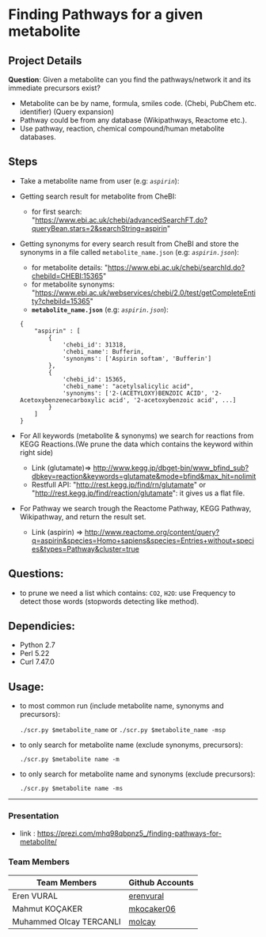 # Finding Pathways for a given metabolite

## Project Details
__Question__: Given a metabolite can you find the pathways/network it and its immediate precursors
exist?
* Metabolite can be by name, formula, smiles code. (Chebi, PubChem etc. identifier) (Query expansion)
* Pathway could be from any database (Wikipathways, Reactome etc.).
* Use pathway, reaction, chemical compound/human metabolite databases.

##  Steps
- Take a metabolite name from user (e.g: _`aspirin`_):
- Getting search result for metabolite from CheBI:
	* for first search: "https://www.ebi.ac.uk/chebi/advancedSearchFT.do?queryBean.stars=2&searchString=aspirin"

- Getting synonyms for every search result from CheBI and store the synonyms in a file called `metabolite_name.json` (e.g: _`aspirin.json`_):
	* for metabolite details: "https://www.ebi.ac.uk/chebi/searchId.do?chebiId=CHEBI:15365"
	* for metabolite synonyms: "https://www.ebi.ac.uk/webservices/chebi/2.0/test/getCompleteEntity?chebiId=15365"
	* __`metabolite_name.json`__ (e.g: _`aspirin.json`_):
	```
	{
		"aspirin" : [
			{
				'chebi_id': 31318,
				'chebi_name': Bufferin,
				'synonyms': ['Aspirin softam', 'Bufferin']
			},
			{
				'chebi_id': 15365,
				'chebi_name': "acetylsalicylic acid",
				'synonyms': ['2-(ACETYLOXY)BENZOIC ACID', '2-Acetoxybenzenecarboxylic acid', '2-acetoxybenzoic acid', ...]
			}
		]
	}
	```

- For All keywords (metabolite & synonyms) we search for reactions from KEGG Reactions.(We prune the data which contains the keyword within right side)
	* Link (glutamate)=> http://www.kegg.jp/dbget-bin/www_bfind_sub?dbkey=reaction&keywords=glutamate&mode=bfind&max_hit=nolimit
	* Restfull API: "http://rest.kegg.jp/find/rn/glutamate" or "http://rest.kegg.jp/find/reaction/glutamate": it gives us a flat file.

- For Pathway we search trough the Reactome Pathway, KEGG Pathway, Wikipathway, and return the result set.
	* Link (aspirin) => http://www.reactome.org/content/query?q=aspirin&species=Homo+sapiens&species=Entries+without+species&types=Pathway&cluster=true


## Questions:
- to prune we need a list which contains: `CO2`, `H2O`: use Frequency to detect those words (stopwords detecting like method).

## Dependicies:
- Python 2.7
- Perl 5.22
- Curl 7.47.0

## Usage:
- to most common run (include metabolite name, synonyms and precursors):

	``` ./scr.py $metabolite_name ```
	or
	``` ./scr.py $metabolite_name -msp ```

- to only search for metabolite name (exclude synonyms, precursors):

	``` ./scr.py $metabolite name -m ```

- to only search for metabolite name and synonyms (exclude precursors):

	``` ./scr.py $metabolite name -ms ```
	
---
### Presentation
* link : https://prezi.com/mhq98qbpnz5_/finding-pathways-for-metabolite/

### Team Members
| Team Members            | Github Accounts                           |
|-------------------------|-------------------------------------------|
| Eren VURAL              |[erenvural](https://github.com/erenvural)  |
| Mahmut KOÇAKER          |[mkocaker06](https://github.com/mkocaker06)|
| Muhammed Olcay TERCANLI |[molcay](https://github.com/molcay)        |